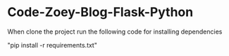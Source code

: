 # Code-Zoey-Blog-Flask-Python

When clone the project run the following code for installing dependencies

"pip install -r requirements.txt"